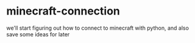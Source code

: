 # minecraft-connection
we'll start figuring out how to connect to minecraft with python, and also save some ideas for later
